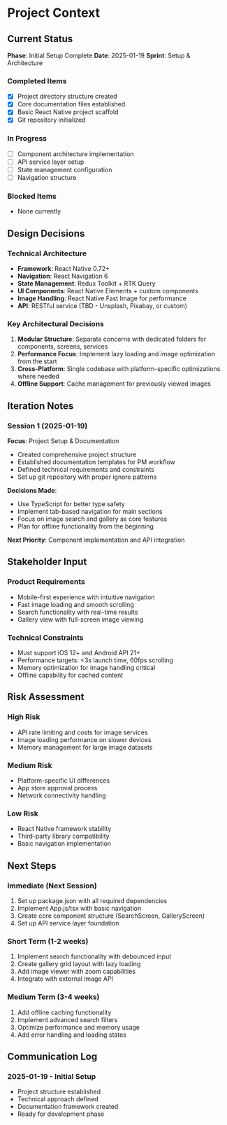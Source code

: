 # Project Context

## Current Status

**Phase**: Initial Setup Complete
**Date**: 2025-01-19
**Sprint**: Setup & Architecture

### Completed Items
- [x] Project directory structure created
- [x] Core documentation files established
- [x] Basic React Native project scaffold
- [x] Git repository initialized

### In Progress
- [ ] Component architecture implementation
- [ ] API service layer setup
- [ ] State management configuration
- [ ] Navigation structure

### Blocked Items
- None currently

## Design Decisions

### Technical Architecture
- **Framework**: React Native 0.72+
- **Navigation**: React Navigation 6
- **State Management**: Redux Toolkit + RTK Query
- **UI Components**: React Native Elements + custom components
- **Image Handling**: React Native Fast Image for performance
- **API**: RESTful service (TBD - Unsplash, Pixabay, or custom)

### Key Architectural Decisions
1. **Modular Structure**: Separate concerns with dedicated folders for components, screens, services
2. **Performance Focus**: Implement lazy loading and image optimization from the start
3. **Cross-Platform**: Single codebase with platform-specific optimizations where needed
4. **Offline Support**: Cache management for previously viewed images

## Iteration Notes

### Session 1 (2025-01-19)
**Focus**: Project Setup & Documentation
- Created comprehensive project structure
- Established documentation templates for PM workflow
- Defined technical requirements and constraints
- Set up git repository with proper ignore patterns

**Decisions Made**:
- Use TypeScript for better type safety
- Implement tab-based navigation for main sections
- Focus on image search and gallery as core features
- Plan for offline functionality from the beginning

**Next Priority**: Component implementation and API integration

## Stakeholder Input

### Product Requirements
- Mobile-first experience with intuitive navigation
- Fast image loading and smooth scrolling
- Search functionality with real-time results
- Gallery view with full-screen image viewing

### Technical Constraints
- Must support iOS 12+ and Android API 21+
- Performance targets: <3s launch time, 60fps scrolling
- Memory optimization for image handling critical
- Offline capability for cached content

## Risk Assessment

### High Risk
- API rate limiting and costs for image services
- Image loading performance on slower devices
- Memory management for large image datasets

### Medium Risk
- Platform-specific UI differences
- App store approval process
- Network connectivity handling

### Low Risk
- React Native framework stability
- Third-party library compatibility
- Basic navigation implementation

## Next Steps

### Immediate (Next Session)
1. Set up package.json with all required dependencies
2. Implement App.js/tsx with basic navigation
3. Create core component structure (SearchScreen, GalleryScreen)
4. Set up API service layer foundation

### Short Term (1-2 weeks)
1. Implement search functionality with debounced input
2. Create gallery grid layout with lazy loading
3. Add image viewer with zoom capabilities
4. Integrate with external image API

### Medium Term (3-4 weeks)
1. Add offline caching functionality
2. Implement advanced search filters
3. Optimize performance and memory usage
4. Add error handling and loading states

## Communication Log

### 2025-01-19 - Initial Setup
- Project structure established
- Technical approach defined
- Documentation framework created
- Ready for development phase